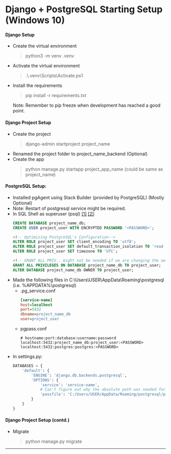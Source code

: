 # Django + PostgreSQL Starting Setup (Windows 10)

#### Django Setup
- Create the virtual environment
    > python3 -m venv .venv
- Activate the virtual environment
    > .\\.venv\Scripts\Activate.ps1
- Install the requirements
    > pip install -r requirements.txt
    
    Note: Remember to pip freeze when development has reached a good point.

#### Django Project Setup
- Create the project
    > django-admin startproject project_name
- Renamed the project folder to project_name_backend (Optional)
- Create the app
    > python manage.py startapp project_app_name (could be same as project_name)

#### PostgreSQL Setup:
- Installed pgAgent using Stack Builder (provided by PostgreSQL) (Mostly Optional)
- Note: Restart of postgresql service might be required.
- In SQL Shell as superuser (psql) [[1]](https://docs.djangoproject.com/en/4.2/ref/databases/#optimizing-postgresql-s-configuration) [[2]](https://djangocentral.com/using-postgresql-with-django/):
    ```sql
    CREATE DATABASE project_name_db;
    CREATE USER project_user WITH ENCRYPTED PASSWORD '<PASSWORD>';
    
    <!-- Optimizing PostgreSQL's Configuration-->
    ALTER ROLE project_user SET client_encoding TO 'utf8';
    ALTER ROLE project_user SET default_transaction_isolation TO 'read committed';
    ALTER ROLE project_user SET timezone TO 'UTC';
    
    <!-- GRANT ALL PRIV.. might not be needed if we are changing the owner but I haven't checked -->
    GRANT ALL PRIVILEGES ON DATABASE project_name_db TO project_user;
    ALTER DATABASE project_name_db OWNER TO project_user;
    ```
- Made the following files in C:\Users\USER\AppData\Roaming\postgresql (i.e. %APPDATA%\postgresql)
    - .pg_service.conf
        ```ini
        [service-name]
        host=localhost
        port=5432
        dbname=project_name_db
        user=project_user
        ```
    - pgpass.conf
        ```
        # hostname:port:database:username:password
        localhost:5432:project_name_db:project_user:<PASSWORD>
        localhost:5432:postgres:postgres:<PASSWORD>
        ```
- In settings.py:
    ```python
    DATABASES = {
        'default': {
            'ENGINE': 'django.db.backends.postgresql',
            'OPTIONS': {
                'service': 'service-name',
                # Can't figure out why the absolute path was needed for below passfile.
                'passfile': 'C:/Users/USER/AppData/Roaming/postgresql/pgpass.conf'
            }
        }
    }
    ```

#### Django Project Setup (contd.)
- Migrate
    > python manage.py migrate

---